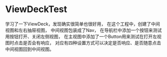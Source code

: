 # ViewDeckTest
学习了一下ViewDeck，发现确实很简单也很好用，
在这个工程中，创建了中间视图和左右抽屉视图，
中间视图包装成了Nav，
在导航栏中添加一个按钮来测试用按钮打开、关闭左侧视图，
在主视图中添加了一个Button用来测试在打开左视图时点击是否会有响应，
对应有四种设置方式可以决定是否响应、是否随意点击中间视图回到中间视图。
